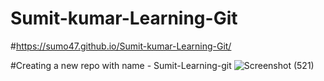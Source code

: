 # Sumit-kumar-Learning-Git

#https://sumo47.github.io/Sumit-kumar-Learning-Git/

#Creating a new repo with name - Sumit-Learning-git
![Screenshot (521)](https://github.com/sumo47/Sumit-kumar-Learning-Git/assets/88192207/dbe5883f-99b5-46d7-87ad-5f27cf5f50e4)

